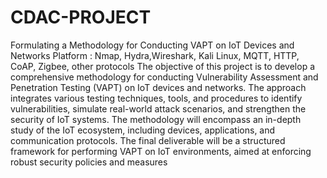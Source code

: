 # CDAC-PROJECT
 Formulating a Methodology for Conducting VAPT on IoT Devices and Networks
 Platform : Nmap, Hydra,Wireshark, Kali Linux, MQTT, HTTP, CoAP, Zigbee, other protocols
 The objective of this project is to develop a comprehensive methodology for conducting Vulnerability
 Assessment and Penetration Testing (VAPT) on IoT devices and networks. The approach integrates various
 testing techniques, tools, and procedures to identify vulnerabilities, simulate real-world attack scenarios, and
 strengthen the security of IoT systems. The methodology will encompass an in-depth study of the IoT
 ecosystem, including devices, applications, and communication protocols. The final deliverable will be a
 structured framework for performing VAPT on IoT environments, aimed at enforcing robust security policies
 and measures
